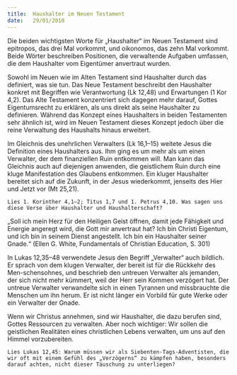 ```yaml
---
title:  Haushalter im Neuen Testament
date:   29/01/2018
---
```


Die beiden wichtigsten Worte für „Haushalter“ im Neuen Testament sind epitropos, das drei Mal vorkommt, und oikonomos, das zehn Mal vorkommt. Beide Wörter beschreiben Positionen, die verwaltende Aufgaben umfassen, die dem Haushalter vom Eigentümer anvertraut wurden. 

Sowohl im Neuen wie im Alten Testament sind Haushalter durch das definiert, was sie tun. Das Neue Testament beschreibt den Haushalter konkret mit Begriffen wie Verantwortung (Lk 12,48) und Erwartungen (1 Kor 4,2). Das Alte Testament konzentriert sich dagegen mehr darauf, Gottes Eigentumsrecht zu erklären, als uns direkt als seine Haushalter zu definieren. Während das Konzept eines Haushalters in beiden Testamenten sehr ähnlich ist, wird im Neuen Testament dieses Konzept jedoch über die reine Verwaltung des Haushalts hinaus erweitert. 

Im Gleichnis des unehrlichen Verwalters (Lk 16,1–15) weitete Jesus die Definition eines Haushalters aus. Ihm ging es um mehr als um einen Verwalter, der dem finanziellen Ruin entkommen will. Man kann das Gleichnis auch auf diejenigen anwenden, die geistlichem Ruin durch eine kluge Manifestation des Glaubens entkommen. Ein kluger Haushalter bereitet sich auf die Zukunft, in der Jesus wiederkommt, jenseits des Hier und Jetzt vor (Mt 25,21). 

`Lies 1. Korinther 4,1–2; Titus 1,7 und 1. Petrus 4,10. Was sagen uns diese Verse über Haushalter und Haushalterschaft?` 

„Soll ich mein Herz für den Heiligen Geist öffnen, damit jede Fähigkeit und Energie angeregt wird, die Gott mir anvertraut hat? Ich bin Christi Eigentum, und ich bin in seinem Dienst angestellt. Ich bin ein Haushalter seiner Gnade.“ (Ellen G. White, Fundamentals of Christian Education, S. 301) 

In Lukas 12,35–48 verwendete Jesus den Begriff „Verwalter“ auch bildlich. Er sprach von dem klugen Verwalter, der bereit ist für die Rückkehr des Men-schensohnes, und beschrieb den untreuen Verwalter als jemanden, der sich nicht mehr kümmert, weil der Herr sein Kommen verzögert hat. Der untreue Verwalter verwandelte sich in einen Tyrannen und missbrauchte die Menschen um ihn herum. Er ist nicht länger ein Vorbild für gute Werke oder ein Verwalter der Gnade. 

Wenn wir Christus annehmen, sind wir Haushalter, die dazu berufen sind, Gottes Ressourcen zu verwalten. Aber noch wichtiger: Wir sollen die geistlichen Realitäten eines christlichen Lebens verwalten, um uns auf den Himmel vorzubereiten. 

`Lies Lukas 12,45: Warum müssen wir als Siebenten-Tags-Adventisten, die wir oft mit einem Gefühl des „Verzögerns“ zu kämpfen haben, besonders darauf achten, nicht dieser Täuschung zu unterliegen?` 
